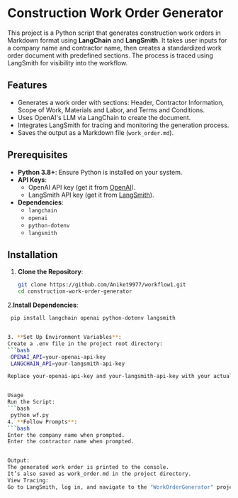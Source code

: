 # Construction Work Order Generator

This project is a Python script that generates construction work orders in Markdown format using **LangChain** and **LangSmith**. It takes user inputs for a company name and contractor name, then creates a standardized work order document with predefined sections. The process is traced using LangSmith for visibility into the workflow.

## Features
- Generates a work order with sections: Header, Contractor Information, Scope of Work, Materials and Labor, and Terms and Conditions.
- Uses OpenAI's LLM via LangChain to create the document.
- Integrates LangSmith for tracing and monitoring the generation process.
- Saves the output as a Markdown file (`work_order.md`).

## Prerequisites
- **Python 3.8+**: Ensure Python is installed on your system.
- **API Keys**:
  - OpenAI API key (get it from [OpenAI](https://platform.openai.com/)).
  - LangSmith API key (get it from [LangSmith](https://smith.langchain.com/)).
- **Dependencies**:
  - `langchain`
  - `openai`
  - `python-dotenv`
  - `langsmith`

## Installation
1. **Clone the Repository**:
   ```bash
   git clone https://github.com/Aniket9977/workflow1.git
   cd construction-work-order-generator


2.**Install Dependencies**:
   ```bash
    pip install langchain openai python-dotenv langsmith


3. **Set Up Environment Variables**:
  Create a .env file in the project root directory:
 ```bash
    OPENAI_API=your-openai-api-key
    LANGCHAIN_API=your-langsmith-api-key
  
Replace your-openai-api-key and your-langsmith-api-key with your actual keys.


Usage
Run the Script:
```bash
    python wf.py
4. **Follow Prompts**:
 ```bash
  Enter the company name when prompted.
  Enter the contractor name when prompted.

  
Output:
The generated work order is printed to the console.
It’s also saved as work_order.md in the project directory.
View Tracing:
Go to LangSmith, log in, and navigate to the "WorkOrderGenerator" project to see the execution flow.